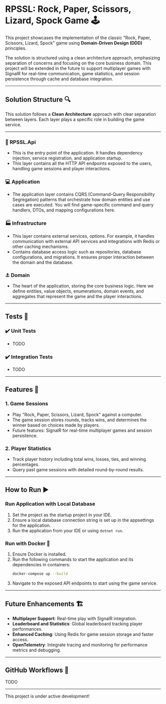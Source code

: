
# RPSSL: Rock, Paper, Scissors, Lizard, Spock Game 🕹️

This project showcases the implementation of the classic "Rock, Paper, Scissors, Lizard, Spock" game using **Domain-Driven Design (DDD)** principles.

The solution is structured using a clean architecture approach, emphasizing separation of concerns and focusing on the core business domain. This project will be extended in the future to support multiplayer games with SignalR for real-time communication, game statistics, and session persistence through cache and database integration.

---

## Solution Structure 🔍

This solution follows a **Clean Architecture** approach with clear separation between layers. Each layer plays a specific role in building the game service.

---

### 🏁 **RPSSL.Api**
- This is the entry point of the application. It handles dependency injection, service registration, and application startup.
- This layer contains all the HTTP API endpoints exposed to the users, handling game sessions and player interactions.

### 💻 **Application**
- The application layer contains CQRS (Command-Query Responsibility Segregation) patterns that orchestrate how domain entities and use cases are executed. You will find game-specific command and query handlers, DTOs, and mapping configurations here.

### 🏭 **Infrastructure**
- This layer contains external services, options. For example, it handles communication with external API services and integrations with Redis or other caching mechanisms.
- Contains database access logic such as repositories, database configurations, and migrations. It ensures proper interaction between the domain and the database.

### ⚓ **Domain**
- The heart of the application, storing the core business logic. Here we define entities, value objects, enumerations, domain events, and aggregates that represent the game and the player interactions.

---

## Tests 🧪

### ✔️ **Unit Tests**
- TODO

### ✔️ **Integration Tests**
- TODO

---

## Features 🚀

### **1. Game Sessions**
- Play "Rock, Paper, Scissors, Lizard, Spock" against a computer.
- The game session stores rounds, tracks wins, and determines the winner based on choices made by players.
- Future features: SignalR for real-time multiplayer games and session persistence.

### **2. Player Statistics**
- Track player history including total wins, losses, ties, and winning percentages.
- Query past game sessions with detailed round-by-round results.

---

## How to Run ▶️

### Run Application with Local Database
1. Set the project as the startup project in your IDE.
2. Ensure a local database connection string is set up in the appsettings for the application.
3. Run the application from your IDE or using `dotnet run`.

### Run with Docker 🐳
1. Ensure Docker is installed.
2. Run the following commands to start the application and its dependencies in containers:
   ```bash
   docker-compose up --build
   ```
3. Navigate to the exposed API endpoints to start using the game service.

---

## Future Enhancements 🏗️
- **Multiplayer Support**: Real-time play with SignalR integration.
- **Leaderboard and Statistics**: Global leaderboard tracking player performances.
- **Enhanced Caching**: Using Redis for game session storage and faster access.
- **OpenTelemetry**: Integrate tracing and monitoring for performance metrics and debugging.

---

## GitHub Workflows 🐫

TODO

---

This project is under active development!
